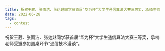 ```yaml
---
title: 祝贺王葳、张雨洁、张达越同学获首届”华为杯“大学生通信算法大赛三等奖，承楠老师受邀参加圆桌环节“通信技术漫谈”。
date: 2022-06-28
tags:
  - contest
---
```


祝贺王葳、张雨洁、张达越同学获首届”华为杯“大学生通信算法大赛三等奖，承楠老师受邀参加圆桌环节“通信技术漫谈”。

<!--more-->

